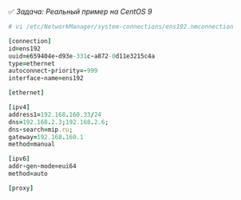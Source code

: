 :white_check_mark: _Задача: <a name='1'>Реальный пример на CentOS 9</a>_

```ruby
# vi /etc/NetworkManager/system-connections/ens192.nmconnection

[connection]
id=ens192
uuid=e659404e-d93e-331c-a872-0d11e3215c4a
type=ethernet
autoconnect-priority=-999
interface-name=ens192

[ethernet]

[ipv4]
address1=192.168.160.33/24
dns=192.168.2.3;192.168.2.6;
dns-search=mip.ru;
gateway=192.168.160.1
method=manual

[ipv6]
addr-gen-mode=eui64
method=auto

[proxy]
```
